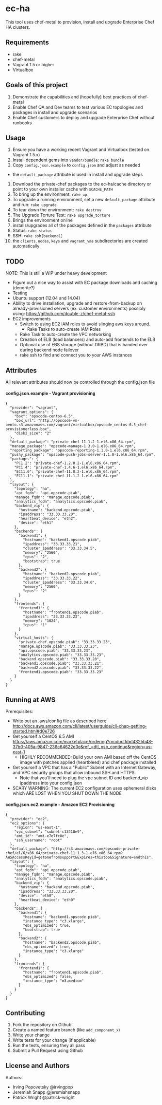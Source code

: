 ec-ha
================
This tool uses chef-metal to provision, install and upgrade Enterprise Chef HA clusters.

Requirements
------------
* rake
* chef-metal
* Vagrant 1.5 or higher
* Virtualbox

Goals of this project
---------------------
1. Demonstrate the capabilities and (hopefully) best practices of chef-metal
1. Enable Chef QA and Dev teams to test various EC topologies and packages in install and upgrade scenarios
1. Enable Chef customers to deploy and upgrade Enterprise Chef without runbooks

Usage
-----
1. Ensure you have a working recent Vagrant and Virtualbox (tested on Vagrant 1.5.x)
1. Install dependent gems into `vendor/bundle`: `rake bundle`
1. Copy `config.json.example` to `config.json` and adjust as needed
  * the `default_package` attribute is used in install and upgrade steps
1. Download the private-chef packages to the ec-ha/cache directory or point to your own installer cache with `$CACHE_PATH`
1. To bring up the environment: `rake up`
1. To upgrade a running environment, set a new `default_package` attribute and run: `rake upgrade`
1. To tear down the environment: `rake destroy`
1. The Upgrade Torture Test: `rake upgrade_torture`
  1. Brings the environment online
  1. installs/upgrades all of the packages defined in the `packages` attribute
1. Status: `rake status`
1. SSH: `rake ssh[backend1]`
1. the `clients`, `nodes`, `keys` and `vagramt_vms` subdirectories are created automatically

TODO
----
NOTE: This is still a WIP under heavy development
* Figure out a nice way to assist with EC package downloads and caching (dendrite?)
* Testing
* Ubuntu support (12.04 and 14.04)
* Ability to drive installation, upgrade and restore-from-backup on already-provisioned servers (ex: customer environments) possibly using: https://github.com/double-z/chef-metal-ssh
* EC2 improvements
  - Switch to using EC2 IAM roles to avoid slinging aws keys around.
    + Rake Tasks to auto-create IAM Roles
  - Rake Task to auto-create the VPC networking
  - Creation of ELB (load balancers) and auto-add frontends to the ELB
  - Optional use of EBS storage (without DRBD) that is handed over during backend node failover
  - rake ssh to find and connect you to your AWS instances


Attributes
----------
All relevant attributes should now be controlled through the config.json file

#### config.json.example - Vagrant provisioning
```
{
  "provider": "vagrant",
  "vagrant_options": {
    "box": "opscode-centos-6.5",
    "box_url": "http://opscode-vm-bento.s3.amazonaws.com/vagrant/virtualbox/opscode_centos-6.5_chef-provisionerless.box",
    "disk2_size": "2"
  },
  "default_package": "private-chef-11.1.2-1.el6.x86_64.rpm",
  "manage_package": "opscode-manage-1.3.0-1.el6.x86_64.rpm",
  "reporting_package": "opscode-reporting-1.1.0-1.el6.x86_64.rpm",
  "pushy_package": "opscode-push-jobs-server-1.1.0-1.el6.x86_64.rpm",
  "packages": {
    "PC1.2": "private-chef-1.2.8.2-1.el6.x86_64.rpm",
    "PC1.4": "private-chef-1.4.6-1.el6.x86_64.rpm",
    "EC11.0": "private-chef-11.0.2-1.el6.x86_64.rpm",
    "EC11.1": "private-chef-11.1.2-1.el6.x86_64.rpm"
  },
  "layout": {
    "topology": "ha",
    "api_fqdn": "api.opscode.piab",
    "manage_fqdn": "manage.opscode.piab",
    "analytics_fqdn": "analytics.opscode.piab",
    "backend_vip": {
      "hostname": "backend.opscode.piab",
      "ipaddress": "33.33.33.20",
      "heartbeat_device": "eth2",
      "device": "eth1"
    },
    "backends": {
      "backend1": {
        "hostname": "backend1.opscode.piab",
        "ipaddress": "33.33.33.21",
        "cluster_ipaddress": "33.33.34.5",
        "memory": "2560",
        "cpus": "2",
        "bootstrap": true
      },
      "backend2": {
        "hostname": "backend2.opscode.piab",
        "ipaddress": "33.33.33.22",
        "cluster_ipaddress": "33.33.34.6",
        "memory": "2560",
        "cpus": "2"
      }
    },
    "frontends": {
      "frontend1": {
        "hostname": "frontend1.opscode.piab",
        "ipaddress": "33.33.33.23",
        "memory": "1024",
        "cpus": "1"
      }
    },
    "virtual_hosts": {
      "private-chef.opscode.piab": "33.33.33.23",
      "manage.opscode.piab": "33.33.33.23",
      "api.opscode.piab": "33.33.33.23",
      "analytics.opscode.piab": "33.33.33.23",
      "backend.opscode.piab": "33.33.33.20",
      "backend1.opscode.piab": "33.33.33.21",
      "backend2.opscode.piab": "33.33.33.22",
      "frontend1.opscode.piab": "33.33.33.23"
    }
  }
}
```


Running at AWS
---------------


Prerequisites:
* Write out an .aws/config file as described here: http://docs.aws.amazon.com/cli/latest/userguide/cli-chap-getting-started.html#d0e726
* Get yourself a CentOS 6.5 AMI https://aws.amazon.com/marketplace/ordering?productId=f4325b48-37b0-405a-9847-236c64622e3e&ref_=dtl_psb_continue&region=us-east-1
  * HIGHLY RECOMMENDED: Build your own AMI based off the CentOS image with patches applied (heartbleed) and chef package installed
* Get yourself a VPC that has a "Public" Subnet with an Internet Gateway, and VPC security groups that allow inbound SSH and HTTPS
  * Note that you'll need to plug the vpc subnet ID and backend_vip ipaddress into your config.json
* SCARY WARNING: The current EC2 configuration uses ephemeral disks which ARE LOST WHEN YOU SHUT DOWN THE NODE

#### config.json.ec2.example - Amazon EC2 Provisioning
```
{
  "provider": "ec2",
  "ec2_options": {
    "region": "us-east-1",
    "vpc_subnet": "subnet-c13410e9",
    "ami_id": "ami-e7e7fc8e",
    "ssh_username": "root"
  },
  "default_package": "http://s3.amazonaws.com/opscode-private-chef/el/6/x86_64/private-chef-11.1.3-1.el6.x86_64.rpm?AWSAccessKeyId=getonefromsupport&Expires=thistoo&Signature=andthis",
  "layout": {
    "topology": "ha",
    "api_fqdn": "api.opscode.piab",
    "manage_fqdn": "manage.opscode.piab",
    "analytics_fqdn": "analytics.opscode.piab",
    "backend_vip": {
      "hostname": "backend.opscode.piab",
      "ipaddress": "33.33.33.20",
      "device": "eth0",
      "heartbeat_device": "eth0"
    },
    "backends": {
      "backend1": {
        "hostname": "backend1.opscode.piab",
        "instance_type": "c3.xlarge",
        "ebs_optimized": true,
        "bootstrap": true
      },
      "backend2": {
        "hostname": "backend2.opscode.piab",
        "ebs_optimized": true,
        "instance_type": "c3.xlarge"
      }
    },
    "frontends": {
      "frontend1": {
        "hostname": "frontend1.opscode.piab",
        "ebs_optimized": false,
        "instance_type": "m3.medium"
      }
    }
  }
}

```

Contributing
------------

1. Fork the repository on Github
2. Create a named feature branch (like `add_component_x`)
3. Write your change
4. Write tests for your change (if applicable)
5. Run the tests, ensuring they all pass
6. Submit a Pull Request using Github

License and Authors
-------------------
Authors:
* Irving Popovetsky @irvingpop
* Jeremiah Snapp @jeremiahsnapp
* Patrick Wright @patrick-wright
